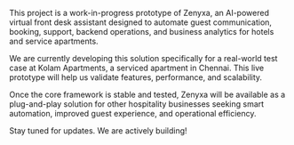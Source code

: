 This project is a work-in-progress prototype of Zenyxa, an AI-powered virtual front desk assistant designed to automate guest communication, booking, support, backend operations, and business analytics for hotels and service apartments.

We are currently developing this solution specifically for a real-world test case at Kolam Apartments, a serviced apartment in Chennai. This live prototype will help us validate features, performance, and scalability.

Once the core framework is stable and tested, Zenyxa will be available as a plug-and-play solution for other hospitality businesses seeking smart automation, improved guest experience, and operational efficiency.

Stay tuned for updates. We are actively building!

